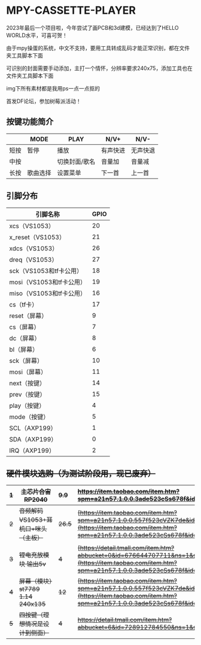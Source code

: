 # MPY-CASSETTE-PLAYER

2023年最后一个项目啦，今年尝试了画PCB和3d建模，已经达到了HELLO WORLD水平，可喜可贺！

由于mpy操蛋的系统，中文不支持，要用工具转成乱码才能正常识别，都在文件夹工具脚本下面

可识别的封面需要手动添加，主打一个情怀，分辨率要求240x75，添加工具也在文件夹工具脚本下面

img下所有素材都是我用ps一点一点抠的

首发DF论坛，参加树莓派活动！

## 按键功能简介

|      | MODE     | PLAY          | N/V+     | N/V-     |
| ---- | -------- | ------------- | -------- | -------- |
| 短按 | 暂停     | 播放          | 有声快进 | 无声快退 |
| 中按 |          | 切换封面/歌名 | 音量加   | 音量减   |
| 长按 | 歌曲选择 | 设置菜单      | 下一首   | 上一首   |

## 引脚分布

| 引脚名称                 | GPIO |
| ------------------------ | ---- |
| xcs（VS1053）            | 20   |
| x_reset（VS1053）        | 21   |
| xdcs（VS1053）           | 26   |
| dreq（VS1053）           | 27   |
| sck（VS1053和tf卡公用）  | 18   |
| mosi（VS1053和tf卡公用） | 19   |
| miso（VS1053和tf卡公用） | 16   |
| cs（tf卡）               | 17   |
| reset（屏幕）            | 9    |
| cs（屏幕）               | 7    |
| dc（屏幕）               | 8    |
| bl（屏幕）               | 6    |
| sck（屏幕）              | 10   |
| mosi（屏幕）             | 11   |
| next（按键）             | 14   |
| prev（按键）             | 15   |
| play（按键）             | 4    |
| mode（按键）             | 5    |
| SCL（AXP199）            | 1    |
| SDA（AXP199）            | 0    |
| IRQ（AXP199）            | 2    |

## ~~硬件模块选购（为测试阶段用，现已废弃）~~

| ~~1~~ | ~~主芯片合宙RP2040~~                   | ~~9.9~~  | ~~https://item.taobao.com/item.htm?spm=a21n57.1.0.0.3ade523cSs678f&id=732690270351&ns=1&abbucket=6#detail~~ |
| ----- | -------------------------------------- | :------- | :----------------------------------------------------------- |
| ~~2~~ | ~~音频解码VS1053+耳机口+咪头（主板）~~ | ~~26.5~~ | ~~[https://item.taobao.com/item.htm?spm=a21n57.1.0.0.557f523cVZK7de&id=734405324623&ns=1&abbucket=6#detail](https://item.taobao.com/item.htm?spm=a21n57.1.0.0.3ade523cSs678f&id=614439239772&ns=1&abbucket=6#detail)~~ |
| ~~3~~ | ~~锂电充放模块 输出5v~~                | ~~4~~    | ~~[https://detail.tmall.com/item.htm?abbucket=0&id=676644707711&ns=1&spm=a21n57.1.0.0.69cf523cG91SIy&skuId=5029890950425](https://item.taobao.com/item.htm?spm=a21n57.1.0.0.3ade523cSs678f&id=681466242060&ns=1&abbucket=6#detail)~~ |
| ~~4~~ | ~~屏幕（模块）st7789 1.14 240x135~~    | ~~12~~   | ~~[https://item.taobao.com/item.htm?spm=a21n57.1.0.0.557f523cVZK7de&id=719186035447&ns=1&abbucket=6#detail](https://item.taobao.com/item.htm?spm=a21n57.1.0.0.3ade523cSs678f&id=669510720856&ns=1&abbucket=6#detail)~~ |
| ~~5~~ | ~~四按键（理想情况是设计到侧面）~~     | ~~4~~    | ~~https://detail.tmall.com/item.htm?abbucket=6&id=728912784550&ns=1&spm=a21n57.1.0.0.3ade523cSs678f&skuId=5056891289142~~ |